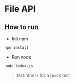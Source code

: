 # File API

## How to run

- Init npm
```bash
npm install
```

- Run node
```bash
node index.js
```

> test.html is for a quick test